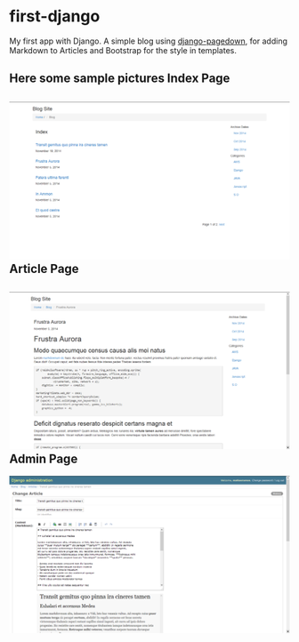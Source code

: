 first-django
============

My first app with Django. A simple blog using [django-pagedown](https://github.com/timmyomahony/django-pagedown),
for adding Markdown to Articles and Bootstrap for the style in templates.


Here some sample pictures
  Index Page
  --------
![Index Page](https://github.com/m3lD/first-django/blob/master/pics/1.png "Index Page")
  Article Page
  --------
![Article Page](https://github.com/m3lD/first-django/blob/master/pics/2.png "Index Page")
  Admin Page
  --------
![Admin Page](https://github.com/m3lD/first-django/blob/master/pics/3.png "Index Page")
